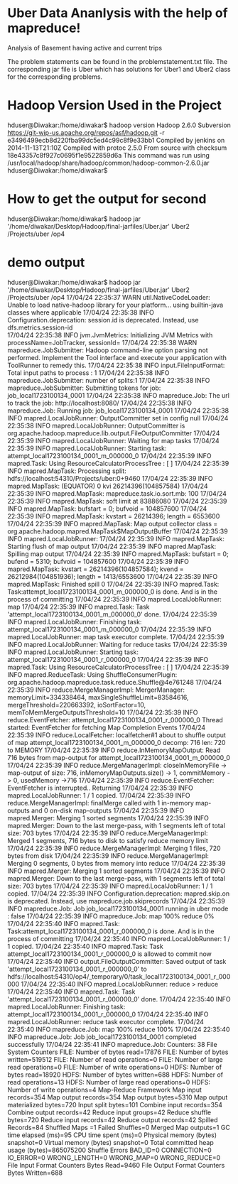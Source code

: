 # Uber Data Ananlysis with the help of mapreduce!
Analysis of Basement having active and current trips

The problem statements can be found in the problemstatement.txt file. The corresponding jar file is Uber which has solutions for Uber1 and Uber2 class for the corresponding problems.





# Hadoop Version Used in the Project
hduser@Diwakar:/home/diwakar$ hadoop version 
Hadoop 2.6.0 
Subversion https://git-wip-us.apache.org/repos/asf/hadoop.git -r e3496499ecb8d220fba99dc5ed4c99c8f9e33bb1 
Compiled by jenkins on 2014-11-13T21:10Z 
Compiled with protoc 2.5.0 
From source with checksum 18e43357c8f927c0695f1e9522859d6a 
This command was run using /usr/local/hadoop/share/hadoop/common/hadoop-common-2.6.0.jar 
hduser@Diwakar:/home/diwakar$  

# How to get the output for second 

hduser@Diwakar:/home/diwakar$ hadoop jar '/home/diwakar/Desktop/Hadoop/final-jarfiles/Uber.jar' Uber2 /Projects/uber /op4

# demo output

hduser@Diwakar:/home/diwakar$ hadoop jar '/home/diwakar/Desktop/Hadoop/final-jarfiles/Uber.jar' Uber2 /Projects/uber /op4
17/04/24 22:35:37 WARN util.NativeCodeLoader: Unable to load native-hadoop library for your platform... using builtin-java classes where applicable 
17/04/24 22:35:38 INFO Configuration.deprecation: session.id is deprecated. Instead, use dfs.metrics.session-id  
17/04/24 22:35:38 INFO jvm.JvmMetrics: Initializing JVM Metrics with processName=JobTracker, sessionId= 
17/04/24 22:35:38 WARN mapreduce.JobSubmitter: Hadoop command-line option parsing not performed. Implement the Tool interface and execute your application with ToolRunner to remedy this.
17/04/24 22:35:38 INFO input.FileInputFormat: Total input paths to process : 1
17/04/24 22:35:38 INFO mapreduce.JobSubmitter: number of splits:1
17/04/24 22:35:38 INFO mapreduce.JobSubmitter: Submitting tokens for job: job_local1723100134_0001
17/04/24 22:35:38 INFO mapreduce.Job: The url to track the job: http://localhost:8080/
17/04/24 22:35:38 INFO mapreduce.Job: Running job: job_local1723100134_0001
17/04/24 22:35:38 INFO mapred.LocalJobRunner: OutputCommitter set in config null
17/04/24 22:35:38 INFO mapred.LocalJobRunner: OutputCommitter is org.apache.hadoop.mapreduce.lib.output.FileOutputCommitter
17/04/24 22:35:39 INFO mapred.LocalJobRunner: Waiting for map tasks
17/04/24 22:35:39 INFO mapred.LocalJobRunner: Starting task: attempt_local1723100134_0001_m_000000_0
17/04/24 22:35:39 INFO mapred.Task:  Using ResourceCalculatorProcessTree : [ ]
17/04/24 22:35:39 INFO mapred.MapTask: Processing split: hdfs://localhost:54310/Projects/uber:0+9460
17/04/24 22:35:39 INFO mapred.MapTask: (EQUATOR) 0 kvi 26214396(104857584)
17/04/24 22:35:39 INFO mapred.MapTask: mapreduce.task.io.sort.mb: 100
17/04/24 22:35:39 INFO mapred.MapTask: soft limit at 83886080
17/04/24 22:35:39 INFO mapred.MapTask: bufstart = 0; bufvoid = 104857600
17/04/24 22:35:39 INFO mapred.MapTask: kvstart = 26214396; length = 6553600
17/04/24 22:35:39 INFO mapred.MapTask: Map output collector class = org.apache.hadoop.mapred.MapTask$MapOutputBuffer
17/04/24 22:35:39 INFO mapred.LocalJobRunner: 
17/04/24 22:35:39 INFO mapred.MapTask: Starting flush of map output
17/04/24 22:35:39 INFO mapred.MapTask: Spilling map output
17/04/24 22:35:39 INFO mapred.MapTask: bufstart = 0; bufend = 5310; bufvoid = 104857600
17/04/24 22:35:39 INFO mapred.MapTask: kvstart = 26214396(104857584); kvend = 26212984(104851936); length = 1413/6553600
17/04/24 22:35:39 INFO mapred.MapTask: Finished spill 0
17/04/24 22:35:39 INFO mapred.Task: Task:attempt_local1723100134_0001_m_000000_0 is done. And is in the process of committing
17/04/24 22:35:39 INFO mapred.LocalJobRunner: map
17/04/24 22:35:39 INFO mapred.Task: Task 'attempt_local1723100134_0001_m_000000_0' done.
17/04/24 22:35:39 INFO mapred.LocalJobRunner: Finishing task: attempt_local1723100134_0001_m_000000_0
17/04/24 22:35:39 INFO mapred.LocalJobRunner: map task executor complete.
17/04/24 22:35:39 INFO mapred.LocalJobRunner: Waiting for reduce tasks
17/04/24 22:35:39 INFO mapred.LocalJobRunner: Starting task: attempt_local1723100134_0001_r_000000_0
17/04/24 22:35:39 INFO mapred.Task:  Using ResourceCalculatorProcessTree : [ ]
17/04/24 22:35:39 INFO mapred.ReduceTask: Using ShuffleConsumerPlugin: org.apache.hadoop.mapreduce.task.reduce.Shuffle@4e761248
17/04/24 22:35:39 INFO reduce.MergeManagerImpl: MergerManager: memoryLimit=334338464, maxSingleShuffleLimit=83584616, mergeThreshold=220663392, ioSortFactor=10, memToMemMergeOutputsThreshold=10
17/04/24 22:35:39 INFO reduce.EventFetcher: attempt_local1723100134_0001_r_000000_0 Thread started: EventFetcher for fetching Map Completion Events
17/04/24 22:35:39 INFO reduce.LocalFetcher: localfetcher#1 about to shuffle output of map attempt_local1723100134_0001_m_000000_0 decomp: 716 len: 720 to MEMORY
17/04/24 22:35:39 INFO reduce.InMemoryMapOutput: Read 716 bytes from map-output for attempt_local1723100134_0001_m_000000_0
17/04/24 22:35:39 INFO reduce.MergeManagerImpl: closeInMemoryFile -> map-output of size: 716, inMemoryMapOutputs.size() -> 1, commitMemory -> 0, usedMemory ->716
17/04/24 22:35:39 INFO reduce.EventFetcher: EventFetcher is interrupted.. Returning
17/04/24 22:35:39 INFO mapred.LocalJobRunner: 1 / 1 copied.
17/04/24 22:35:39 INFO reduce.MergeManagerImpl: finalMerge called with 1 in-memory map-outputs and 0 on-disk map-outputs
17/04/24 22:35:39 INFO mapred.Merger: Merging 1 sorted segments
17/04/24 22:35:39 INFO mapred.Merger: Down to the last merge-pass, with 1 segments left of total size: 703 bytes
17/04/24 22:35:39 INFO reduce.MergeManagerImpl: Merged 1 segments, 716 bytes to disk to satisfy reduce memory limit
17/04/24 22:35:39 INFO reduce.MergeManagerImpl: Merging 1 files, 720 bytes from disk
17/04/24 22:35:39 INFO reduce.MergeManagerImpl: Merging 0 segments, 0 bytes from memory into reduce
17/04/24 22:35:39 INFO mapred.Merger: Merging 1 sorted segments
17/04/24 22:35:39 INFO mapred.Merger: Down to the last merge-pass, with 1 segments left of total size: 703 bytes
17/04/24 22:35:39 INFO mapred.LocalJobRunner: 1 / 1 copied.
17/04/24 22:35:39 INFO Configuration.deprecation: mapred.skip.on is deprecated. Instead, use mapreduce.job.skiprecords
17/04/24 22:35:39 INFO mapreduce.Job: Job job_local1723100134_0001 running in uber mode : false
17/04/24 22:35:39 INFO mapreduce.Job:  map 100% reduce 0%
17/04/24 22:35:40 INFO mapred.Task: Task:attempt_local1723100134_0001_r_000000_0 is done. And is in the process of committing
17/04/24 22:35:40 INFO mapred.LocalJobRunner: 1 / 1 copied.
17/04/24 22:35:40 INFO mapred.Task: Task attempt_local1723100134_0001_r_000000_0 is allowed to commit now
17/04/24 22:35:40 INFO output.FileOutputCommitter: Saved output of task 'attempt_local1723100134_0001_r_000000_0' to hdfs://localhost:54310/op4/_temporary/0/task_local1723100134_0001_r_000000
17/04/24 22:35:40 INFO mapred.LocalJobRunner: reduce > reduce
17/04/24 22:35:40 INFO mapred.Task: Task 'attempt_local1723100134_0001_r_000000_0' done.
17/04/24 22:35:40 INFO mapred.LocalJobRunner: Finishing task: attempt_local1723100134_0001_r_000000_0
17/04/24 22:35:40 INFO mapred.LocalJobRunner: reduce task executor complete.
17/04/24 22:35:40 INFO mapreduce.Job:  map 100% reduce 100%
17/04/24 22:35:40 INFO mapreduce.Job: Job job_local1723100134_0001 completed successfully
17/04/24 22:35:41 INFO mapreduce.Job: Counters: 38
	File System Counters
		FILE: Number of bytes read=17876
		FILE: Number of bytes written=519512
		FILE: Number of read operations=0
		FILE: Number of large read operations=0
		FILE: Number of write operations=0
		HDFS: Number of bytes read=18920
		HDFS: Number of bytes written=688
		HDFS: Number of read operations=13
		HDFS: Number of large read operations=0
		HDFS: Number of write operations=4
	Map-Reduce Framework
		Map input records=354
		Map output records=354
		Map output bytes=5310
		Map output materialized bytes=720
		Input split bytes=101
		Combine input records=354
		Combine output records=42
		Reduce input groups=42
		Reduce shuffle bytes=720
		Reduce input records=42
		Reduce output records=42
		Spilled Records=84
		Shuffled Maps =1
		Failed Shuffles=0
		Merged Map outputs=1
		GC time elapsed (ms)=95
		CPU time spent (ms)=0
		Physical memory (bytes) snapshot=0
		Virtual memory (bytes) snapshot=0
		Total committed heap usage (bytes)=865075200
	Shuffle Errors
		BAD_ID=0
		CONNECTION=0
		IO_ERROR=0
		WRONG_LENGTH=0
		WRONG_MAP=0
		WRONG_REDUCE=0
	File Input Format Counters 
		Bytes Read=9460
	File Output Format Counters 
		Bytes Written=688

